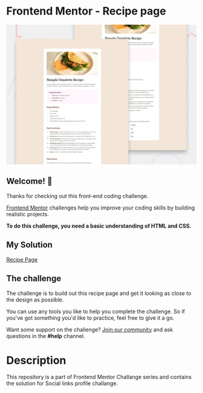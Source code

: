 # Frontend Mentor - Recipe page

![Design preview for the Recipe page coding challenge](./assets/images/preview.jpg)

## Welcome! 👋

Thanks for checking out this front-end coding challenge.

[Frontend Mentor](https://www.frontendmentor.io) challenges help you improve your coding skills by building realistic projects.

**To do this challenge, you need a basic understanding of HTML and CSS.**   

## My Solution  
[Recipe Page](https://prateek1789.github.io/frontend-mentor-recipe-page/) 

## The challenge

The challenge is to build out this recipe page and get it looking as close to the design as possible.

You can use any tools you like to help you complete the challenge. So if you've got something you'd like to practice, feel free to give it a go.

Want some support on the challenge? [Join our community](https://www.frontendmentor.io/community) and ask questions in the **#help** channel.   

# Description
This repository is a part of Frontend Mentor Challange series and contains the solution for Social links profile challange.